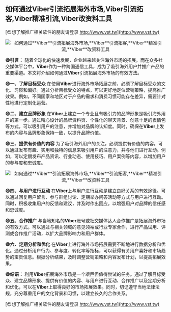 ## **如何通过**Viber**引流拓展海外市场,**Viber**引流拓客,**Viber**精准引流,**Viber**改资料工具**

[😍想了解推广相关软件的朋友请登录 http://www.vst.tw](http://www.vst.tw)

 <center><img src="https://vst.tw/MP4/tuiguang/png/5.png" alt="如何通过**Viber**引流拓展海外市场,**Viber**引流拓客,**Viber**精准引流,**Viber**改资料工具"></center>

**😄引言：**
随着全球化的快速发展，企业越来越关注海外市场的拓展。而在众多社交媒体平台中，**Viber**作为一种跨国通信工具，成为了吸引海外用户并推广产品的重要渠道。本文将介绍如何通过**Viber**引流拓展海外市场的有效方法。

**😄一、了解目标受众**
在使用**Viber**进行海外市场拓展之前，必须了解目标受众的文化、习惯和偏好。通过分析目标受众的特点，可以更好地定位营销策略，提高推广效果。例如，不同国家和地区对于产品的需求和消费习惯可能存在差异，需要针对性地进行定制化运营。

**😄二、建立品牌形象**
在**Viber**上建立一个专业且有吸引力的品牌形象是吸引海外用户的第一步。通过精心设计的品牌资料页、个性化的聊天背景、创意十足的表情包等方式，可以吸引用户的注意，并增加对品牌的认知度。同时，确保在**Viber**上发布的内容与品牌形象保持一致，以提升品牌价值。

**😄三、提供有价值的内容**
为了吸引海外用户的关注，必须提供有价值的内容。可以通过发布有趣、实用和独特的信息来吸引用户的注意力，并与他们进行互动。例如，可以定期发布产品资讯、行业动态、使用技巧、用户案例等内容，以增加用户的参与度和忠诚度。

 <center><img src="https://vst.tw/MP4/tuiguang/png/8.png" alt="如何通过**Viber**引流拓展海外市场,**Viber**引流拓客,**Viber**精准引流,**Viber**改资料工具"></center>

**😄四、与用户进行互动**
在**Viber**上与用户进行互动是建立良好关系的有效途径。可以通过回复用户留言、参与群组讨论、定期举办问答活动等方式与用户进行互动。同时，积极收集用户的反馈和建议，并及时作出回应，以增强用户对品牌的信任感和忠诚度。

**😄五、合作推广**
与当地知名的**Viber**账号或社交媒体达人合作推广是拓展海外市场的有效方式。可以通过与相关领域的意见领袖或行业专家合作，进行产品试用、评测或合作推广活动，以扩大品牌影响力和用户群体。

**😄六、定期分析和优化**
在**Viber**上进行海外市场拓展需要不断地进行数据分析和优化。通过分析用户行为、参与度、转化率等指标，可以获得有关用户喜好和市场趋势的宝贵信息。根据分析结果，及时调整营销策略和内容发布计划，以提高拓展效果。

**😄结语：**
利用**Viber**拓展海外市场是一个艰巨但值得尝试的任务。通过了解目标受众、建立品牌形象、提供有价值的内容、与用户进行互动、合作推广以及定期分析和优化，可以在**Viber**上取得良好的市场拓展效果。同时，切记遵守当地法律法规，充分尊重用户的文化背景和习惯，以建立长久的合作关系。

[😍想了解推广相关软件的朋友请登录 http://www.vst.tw](http://www.vst.tw)




